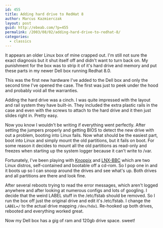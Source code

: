 ```yaml
---
id: 455
title: Adding hard drive to RedHat 8
author: Marcus Kazmierczak
layout: post
guid: http://ebeab.com/?p=455
permalink: /2003/08/02/adding-hard-drive-to-redhat-8/
categories:
  - classics
---
```

It appears an older Linux box of mine crapped out. I'm still not sure the exact diagnosis but it shut itself off and didn't want to turn back on. My punishment for the box was to strip it of it's hard drive and memory and put these parts in my newer Dell box running Redhat 8.0.

This was the first new hardware I've added to the Dell box and only the second time I've opened the case. The first was just to peek under the hood and probably void all the warranties.

Adding the hard drive was a cinch. I was quite impressed with the layout and rail system they have built-in. They included the extra plastic rails in the case and even with the screws to attach to the hard drive and it then just slides right in. Pretty easy.

Now you know I wouldn't be writing if everything went perfectly. After setting the jumpers properly and getting BIOS to detect the new drive with out a problem, booting into Linux fails. Now what should be the easiest part, boot into Linux and simply mount the old partitions, but it fails on boot. For some reason it decides to mount all the old partitions as read-only and freezes when starting up the system logger because it can't write to /var.

Fortunately, I've been playing with [Knoppix][1] and [LNX-BBC][2] which are two Linux distros, self-contained and bootable off a cd-rom. So I pop one in and it boots up so I can snoop around the drives and see what's up. Both drives and all partitions are there and look fine.

After several reboots trying to read the error messages, which aren't logged anywhere and after looking at numerous configs and lots of googling. I decide that the weird LABEL stuff in the /etc/fstab should be removed. So I run the box off just the original drive and edit it's /etc/fstab. I change the `LABEL=/` to the actual drive mapping `/dev/hda1`. Re-hooked up both drives, rebooted and everything worked great.

Now my Dell box has a gig of ram and 120gb drive space. sweet!

 [1]: http://www.knopper.net/knoppix/
 [2]: http://www.lnx-bbc.org/
